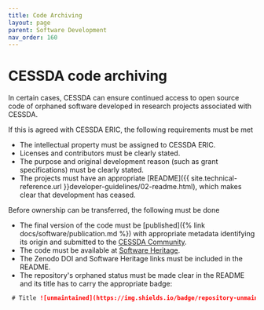 ```yaml
---
title: Code Archiving
layout: page
parent: Software Development
nav_order: 160
---
```


# CESSDA code archiving

In certain cases, CESSDA can ensure continued access to open source code of orphaned software
developed in research projects associated with CESSDA.

If this is agreed with CESSDA ERIC, the following requirements must be met

* The intellectual property must be assigned to CESSDA ERIC.
* Licenses and contributors must be clearly stated.
* The purpose and original development reason (such as grant specifications) must be clearly stated.
* The projects must have an appropriate [README]({{ site.technical-reference.url }}developer-guidelines/02-readme.html),
  which makes clear that development has ceased.

Before ownership can be transferred, the following must be done

* The final version of the code must be [published]({% link docs/software/publication.md %})
  with appropriate metadata identifying its origin and submitted to the [CESSDA Community](https://zenodo.org/communities/cessda).
* The code must be available at [Software Heritage](https://www.softwareheritage.org/archive/).
* The Zenodo DOI and Software Heritage links must be included in the README.
* The repository's orphaned status must be made clear in the README and its title has to carry the appropriate badge:

```markdown
 # Title ![unmaintained](https://img.shields.io/badge/repository-unmaintained-red.svg)
```
